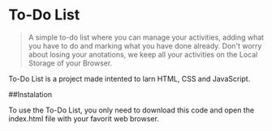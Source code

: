 # To-Do List
 
> A simple to-do list where you can manage your activities, adding what you have to do and marking what you have done already.
> Don't worry about losing your anotations, we keep all your activities on the Local Storage of your Browser.


To-Do List is a project made intented to larn HTML, CSS and JavaScript.

##Instalation

To use the To-Do List, you only need to download this code and open the index.html file with your favorit web browser.
